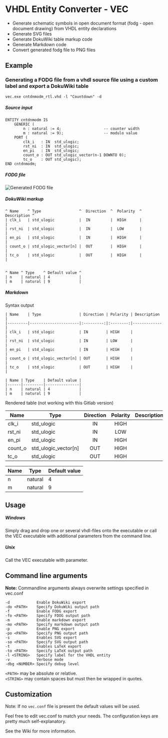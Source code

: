 # VHDL Entity Converter - VEC

* Generate schematic symbols in open document format (fodg - open document drawing) from VHDL entity declarations
* Generate SVG files
* Generate DokuWiki table markup code
* Generate Markdown code
* Convert generated fodg file to PNG files

## Example
### Generating a FODG file from a vhdl source file using a custom label and export a DokuWiki table

    vec.exe cntdnmodm_rtl.vhd -l "Countdown" -d

##### Source input

	ENTITY cntdnmodm IS
		GENERIC (
			n : natural := 4;                   -- counter width
			m : natural := 9);                  -- modulo value
		PORT (
			clk_i   : IN  std_ulogic;
			rst_ni  : IN  std_ulogic;
			en_pi   : IN  std_ulogic;
			count_o : OUT std_ulogic_vector(n-1 DOWNTO 0);
			tc_o    : OUT std_ulogic);
	END cntdnmodm;

##### FODG file
![Generated FODG file](https://git.etech.fh-augsburg.de/benjamin.wiessneth/vhdl-opendocument-generator-vog/raw/master/doc/cntdnmodm_label.png "Generated FODG file")

##### DokuWiki markup
	^ Name    ^ Type                 ^  Direction  ^  Polarity  ^ Description ^
	| clk_i   | std_ulogic           |  IN         |  HIGH      |             |
	| rst_ni  | std_ulogic           |  IN         |  LOW       |             |
	| en_pi   | std_ulogic           |  IN         |  HIGH      |             |
	| count_o | std_ulogic_vector[n] |  OUT        |  HIGH      |             |
	| tc_o    | std_ulogic           |  OUT        |  HIGH      |             |


	^ Name ^ Type    ^ Default value ^
	| n    | natural | 4             |
	| m    | natural | 9             |

##### Markdown
Syntax output

    | Name    | Type                 | Direction | Polarity | Description |
    |---------|----------------------|:---------:|:--------:|-------------|
    | clk_i   | std_ulogic           | IN        | HIGH     |             |
    | rst_ni  | std_ulogic           | IN        | LOW      |             |
    | en_pi   | std_ulogic           | IN        | HIGH     |             |
    | count_o | std_ulogic_vector[n] | OUT       | HIGH     |             |
    | tc_o    | std_ulogic           | OUT       | HIGH     |             |
    
    | Name | Type    | Default value |
    |------|---------|---------------|
    | n    | natural | 4             |
    | m    | natural | 9             |

Rendered table (not working with this Gitlab version)

| Name    | Type                 | Direction | Polarity | Description |
|---------|----------------------|:---------:|:--------:|-------------|
| clk_i   | std_ulogic           | IN        | HIGH     |             |
| rst_ni  | std_ulogic           | IN        | LOW      |             |
| en_pi   | std_ulogic           | IN        | HIGH     |             |
| count_o | std_ulogic_vector[n] | OUT       | HIGH     |             |
| tc_o    | std_ulogic           | OUT       | HIGH     |             |

| Name | Type    | Default value |
|------|---------|---------------|
| n    | natural | 4             |
| m    | natural | 9             |

## Usage
##### Windows #####
Simply drag and drop one or several vhdl-files onto the executable or call the VEC executable with additional parameters from the command line.

##### Unix #####
Call the VEC executable with parameter.

## Command line arguments ###

**Note:** Commandline arguments always overwrite settings specified in vec.conf

    -d            Enable DokuWiki export
    -do <PATH>    Specify DokuWiki output path
    -f            Enable FODG export
    -fo <PATH>    Specify FDOG output path
    -m            Enable markdown export
    -mo <PATH>    Specify markdown output path
    -p            Enable PNG export
    -po <PATH>    Specify PNG output path
    -s            Enables SVG export
    -so <PATH>    Specify SVG output path
    -t            Enables LaTeX export
    -to <PATH>    Specify LaTeX output path    
    -l <STRING>   Specify label for the VHDL entity
    -v            Verbose mode
    -dbg <NUMBER> Specify debug level

```<PATH>``` may be absolute or relative.  
```<STRING>``` may contain spaces but must then be wrapped in quotes.



## Customization

Note: If no ```vec.conf``` file is present the default values will be used.

Feel free to edit vec.conf to match your needs. The configuration keys are pretty much self-explanatory.

See the Wiki for more information.